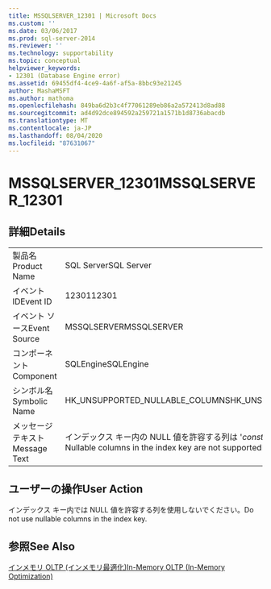 ```yaml
---
title: MSSQLSERVER_12301 | Microsoft Docs
ms.custom: ''
ms.date: 03/06/2017
ms.prod: sql-server-2014
ms.reviewer: ''
ms.technology: supportability
ms.topic: conceptual
helpviewer_keywords:
- 12301 (Database Engine error)
ms.assetid: 69455df4-4ce9-4a6f-af5a-8bbc93e21245
author: MashaMSFT
ms.author: mathoma
ms.openlocfilehash: 849ba6d2b3c4f77061289eb86a2a572413d8ad88
ms.sourcegitcommit: ad4d92dce894592a259721a1571b1d8736abacdb
ms.translationtype: MT
ms.contentlocale: ja-JP
ms.lasthandoff: 08/04/2020
ms.locfileid: "87631067"
---
```

# <a name="mssqlserver_12301"></a><span data-ttu-id="f6190-102">MSSQLSERVER_12301</span><span class="sxs-lookup"><span data-stu-id="f6190-102">MSSQLSERVER_12301</span></span>
    
## <a name="details"></a><span data-ttu-id="f6190-103">詳細</span><span class="sxs-lookup"><span data-stu-id="f6190-103">Details</span></span>  
  
|||  
|-|-|  
|<span data-ttu-id="f6190-104">製品名</span><span class="sxs-lookup"><span data-stu-id="f6190-104">Product Name</span></span>|<span data-ttu-id="f6190-105">SQL Server</span><span class="sxs-lookup"><span data-stu-id="f6190-105">SQL Server</span></span>|  
|<span data-ttu-id="f6190-106">イベント ID</span><span class="sxs-lookup"><span data-stu-id="f6190-106">Event ID</span></span>|<span data-ttu-id="f6190-107">12301</span><span class="sxs-lookup"><span data-stu-id="f6190-107">12301</span></span>|  
|<span data-ttu-id="f6190-108">イベント ソース</span><span class="sxs-lookup"><span data-stu-id="f6190-108">Event Source</span></span>|<span data-ttu-id="f6190-109">MSSQLSERVER</span><span class="sxs-lookup"><span data-stu-id="f6190-109">MSSQLSERVER</span></span>|  
|<span data-ttu-id="f6190-110">コンポーネント</span><span class="sxs-lookup"><span data-stu-id="f6190-110">Component</span></span>|<span data-ttu-id="f6190-111">SQLEngine</span><span class="sxs-lookup"><span data-stu-id="f6190-111">SQLEngine</span></span>|  
|<span data-ttu-id="f6190-112">シンボル名</span><span class="sxs-lookup"><span data-stu-id="f6190-112">Symbolic Name</span></span>|<span data-ttu-id="f6190-113">HK_UNSUPPORTED_NULLABLE_COLUMNS</span><span class="sxs-lookup"><span data-stu-id="f6190-113">HK_UNSUPPORTED_NULLABLE_COLUMNS</span></span>|  
|<span data-ttu-id="f6190-114">メッセージ テキスト</span><span class="sxs-lookup"><span data-stu-id="f6190-114">Message Text</span></span>|<span data-ttu-id="f6190-115">インデックス キー内の NULL 値を許容する列は '*construct*' でサポートされていません。</span><span class="sxs-lookup"><span data-stu-id="f6190-115">Nullable columns in the index key are not supported with '*construct*'.</span></span>|  
  
## <a name="user-action"></a><span data-ttu-id="f6190-116">ユーザーの操作</span><span class="sxs-lookup"><span data-stu-id="f6190-116">User Action</span></span>  
 <span data-ttu-id="f6190-117">インデックス キー内では NULL 値を許容する列を使用しないでください。</span><span class="sxs-lookup"><span data-stu-id="f6190-117">Do not use nullable columns in the index key.</span></span>  
  
## <a name="see-also"></a><span data-ttu-id="f6190-118">参照</span><span class="sxs-lookup"><span data-stu-id="f6190-118">See Also</span></span>  
 [<span data-ttu-id="f6190-119">インメモリ OLTP &#40;インメモリ最適化&#41;</span><span class="sxs-lookup"><span data-stu-id="f6190-119">In-Memory OLTP &#40;In-Memory Optimization&#41;</span></span>](../in-memory-oltp/in-memory-oltp-in-memory-optimization.md)  
  
  
